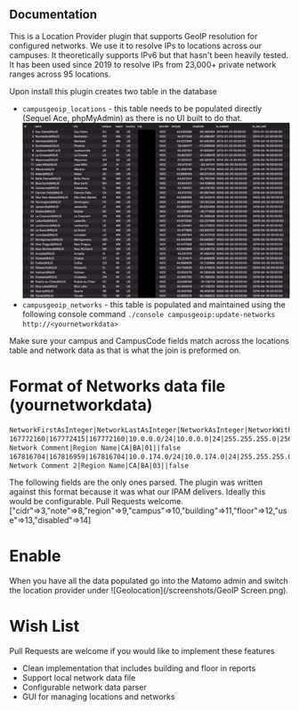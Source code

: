 ## Documentation

This is a Location Provider plugin that supports GeoIP resolution for configured networks. We use it to resolve IPs to locations across our campuses. It theoretically supports IPv6 but that hasn't been heavily tested. It has been used since 2019 to resolve IPs from 23,000+ private network ranges across 95 locations.

Upon install this plugin creates two table in the database 
* ```campusgeoip_locations``` - this table needs to be populated directly (Sequel Ace, phpMyAdmin) as there is no UI built to do that. ![Locations Table](/screenshots/locations.png)
* ```campusgeoip_networks``` - this table is populated and maintained using the following console command  ```./console campusgeoip:update-networks http://<yournetworkdata>```


Make sure your campus and CampusCode fields match across the locations table and network data as that is what the join is preformed on.

# Format of Networks data file (yournetworkdata)

```
NetworkFirstAsInteger|NetworkLastAsInteger|NetworkAsInteger|NetworkWithCIDR|NetworkAddress|NetworkCIDR|NetworkMask|NetworkHostCount|NetworkComment|Region|CampusCode|BuildingCode|FloorCode|Use|Disabled
167772160|167772415|167772160|10.0.0.0/24|10.0.0.0|24|255.255.255.0|256|My Network Comment|Region Name|CA|BA|01||false
167816704|167816959|167816704|10.0.174.0/24|10.0.174.0|24|255.255.255.0|256|My Network Comment 2|Region Name|CA|BA|03||false
```

The following fields are the only ones parsed. The plugin was written against this format because it was what our IPAM delivers. Ideally this would be configurable. Pull Requests welcome.
["cidr"=>3,"note"=>8,"region"=>9,"campus"=>10,"building"=>11,"floor"=>12,"use"=>13,"disabled"=>14]

# Enable
When you have all the data populated go into the Matomo admin and switch the location provider under ![Geolocation](/screenshots/GeoIP Screen.png).

# Wish List
Pull Requests are welcome if you would like to implement these features
* Clean implementation that includes building and floor in reports
* Support local network data file
* Configurable network data parser
* GUI for managing locations and networks
